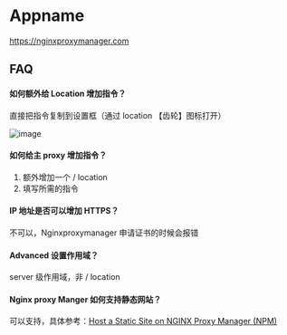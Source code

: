 # Appname


https://nginxproxymanager.com

## FAQ

#### 如何额外给 Location 增加指令？

直接把指令复制到设置框（通过 location 【齿轮】图标打开）

![image](https://user-images.githubusercontent.com/16741975/198959861-cf09f148-2b7a-42bc-8a43-35882668e974.png)

#### 如何给主 proxy 增加指令？

1. 额外增加一个 / location
2. 填写所需的指令

#### IP 地址是否可以增加 HTTPS？

不可以，Nginxproxymanager 申请证书的时候会报错

#### Advanced 设置作用域？

server 级作用域，非 / location

#### Nginx proxy Manger 如何支持静态网站？

可以支持，具体参考：[Host a Static Site on NGINX Proxy Manager (NPM)](https://dimensionquest.net/2021/02/host-static-site-on-npm/)
